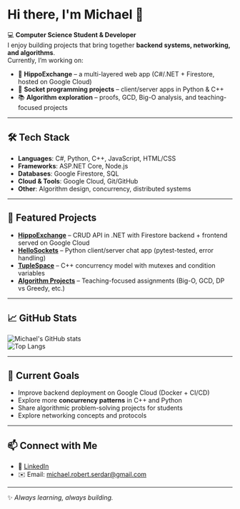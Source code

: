 # Hi there, I'm Michael 👋  

💻 **Computer Science Student & Developer**  
I enjoy building projects that bring together **backend systems, networking, and algorithms**.  
Currently, I’m working on:  
- 🚀 **HippoExchange** – a multi-layered web app (C#/.NET + Firestore, hosted on Google Cloud)  
- 🔌 **Socket programming projects** – client/server apps in Python & C++  
- 📚 **Algorithm exploration** – proofs, GCD, Big-O analysis, and teaching-focused projects   

---

## 🛠️ Tech Stack  
- **Languages**: C#, Python, C++, JavaScript, HTML/CSS  
- **Frameworks**: ASP.NET Core, Node.js  
- **Databases**: Google Firestore, SQL  
- **Cloud & Tools**: Google Cloud, Git/GitHub  
- **Other**: Algorithm design, concurrency, distributed systems  

---

## 📌 Featured Projects  
- [**HippoExchange**](#) – CRUD API in .NET with Firestore backend + frontend served on Google Cloud  
- [**HelloSockets**](https://github.com/michaelserdar/simple-chat-app) – Python client/server chat app (pytest-tested, error handling)  
- [**TupleSpace**](#) – C++ concurrency model with mutexes and condition variables  
- [**Algorithm Projects**](#) – Teaching-focused assignments (Big-O, GCD, DP vs Greedy, etc.)  

---

## 📈 GitHub Stats  
![Michael's GitHub stats](https://github-readme-stats.vercel.app/api?username=michaelserdar&show_icons=true&theme=radical)  
![Top Langs](https://github-readme-stats.vercel.app/api/top-langs/?username=michaelserdar&layout=compact&theme=radical)  

---

## 🌱 Current Goals  
- Improve backend deployment on Google Cloud (Docker + CI/CD)  
- Explore more **concurrency patterns** in C++ and Python  
- Share algorithmic problem-solving projects for students
- Explore networking concepts and protocols  

---

## 📫 Connect with Me  
- 💼 [LinkedIn](https://www.linkedin.com/in/michael-serdar-55344984)    
- ✉️ Email: michael.robert.serdar@gmail.com 

---

✨ _Always learning, always building._  
